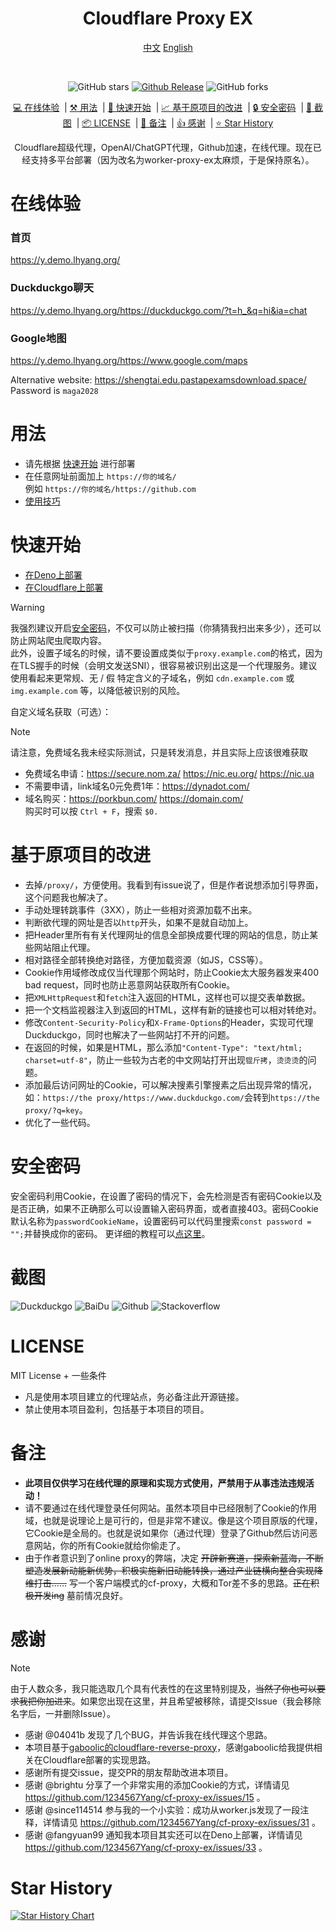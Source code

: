 <!-- Markdown提示/错误等：https://github.com/orgs/community/discussions/16925-->


<div align="center">
<h1>Cloudflare Proxy EX</h1>

[中文](https://github.com/1234567Yang/cf-proxy-ex) [English](https://github-com.translate.goog/1234567Yang/cf-proxy-ex?_x_tr_sl=zh-CN&_x_tr_tl=en&_x_tr_hl=zh-CN&_x_tr_pto=wapp)

<br>

<!--[![GitHub license](https://img.shields.io/github/license/1234567Yang/cf-proxy-ex)](https://github.com/ViewFaceCore/ViewFaceCore/blob/main/LICENSE) &nbsp;&nbsp;-->

![GitHub stars](https://img.shields.io/github/stars/1234567Yang/cf-proxy-ex?style=flat)
[![Github Release](https://img.shields.io/github/v/release/1234567Yang/cf-proxy-ex)](https://github.com/1234567Yang/cf-proxy-ex/releases/latest)
![GitHub forks](https://img.shields.io/github/forks/1234567Yang/cf-proxy-ex)

[💻 在线体验](#在线体验) &nbsp;| [⚒ 用法](#用法) &nbsp;| [🚀 快速开始](#快速开始) &nbsp;| [📈 基于原项目的改进](#基于原项目的改进) &nbsp;| [🔒 安全密码](#安全密码) &nbsp;| [📸 截图](#截图) &nbsp;| [📦 LICENSE](#license) &nbsp;| [📄 备注](#备注) &nbsp;| [👍 感谢](#感谢) &nbsp;| [⭐ Star History](#star-history)


Cloudflare超级代理，OpenAI/ChatGPT代理，Github加速，在线代理。现在已经支持多平台部署（因为改名为worker-proxy-ex太麻烦，于是保持原名）。
<br>
<!--本项目可以让你通过一个**不同**的链接打开**相同**的网站，目前支持100%加载Github，Duckduckgo，Stackoverflow等网站，并且和打开原网站毫无差别。和其它开源代理以及hide.me在线代理相比，本项目可以加载更多静态资源、实现Cookie作用域管理、提交表单、相对URL转绝对URL，转跳自动补全网址等强大的功能。-->
<!--本项目是一款基于Cloudflare worker的在线代理。目前支持100%加载Github，Duckduckgo，Stackoverflow等网站，并且和打开原网站毫无差别。和其它开源代理以及hide.me在线代理相比，本项目可以加载更多静态资源、实现Cookie作用域管理、提交表单、相对URL转绝对URL，转跳自动补全网址等强大的功能。-->

</div>


# 在线体验

### 首页
https://y.demo.lhyang.org/
### Duckduckgo聊天
https://y.demo.lhyang.org/https://duckduckgo.com/?t=h_&q=hi&ia=chat
### Google地图
https://y.demo.lhyang.org/https://www.google.com/maps

Alternative website:
https://shengtai.edu.pastapexamsdownload.space/
Password is `maga2028`

# 用法
* 请先根据 [快速开始](#快速开始) 进行部署
* 在任意网址前面加上 `https://你的域名/` <br>例如 `https://你的域名/https://github.com`
* [使用技巧](https://github.com/1234567Yang/cf-proxy-ex/blob/main/usage_tips.md)


# 快速开始

* [在Deno上部署](https://github.com/1234567Yang/cf-proxy-ex/blob/main/deploy_on_deno_tutorial.md)
* [在Cloudflare上部署](https://github.com/1234567Yang/cf-proxy-ex/blob/main/deploy_on_cf_tutorial.md)

> [!WARNING]
> 我强烈建议开启[安全密码](#安全密码)，不仅可以防止被扫描（你猜猜我扫出来多少），还可以防止网站爬虫爬取内容。<br>
> 此外，设置子域名的时候，请不要设置成类似于`proxy.example.com`的格式，因为在TLS握手的时候（会明文发送SNI），很容易被识别出这是一个代理服务。建议使用看起来更常规、无 / 假 特定含义的子域名，例如 `cdn.example.com` 或 `img.example.com` 等，以降低被识别的风险。

自定义域名获取（可选）：

> [!NOTE]  
> 请注意，免费域名我未经实际测试，只是转发消息，并且实际上应该很难获取

* 免费域名申请：https://secure.nom.za/  https://nic.eu.org/   https://nic.ua
* 不需要申请，link域名0元免费1年：https://dynadot.com/
* 域名购买：https://porkbun.com/  https://domain.com/<br >购买时可以按 `Ctrl + F`，搜索 `$0.` 


# 基于原项目的改进
* 去掉`/proxy/`，方便使用。我看到有issue说了，但是作者说想添加引导界面，这个问题我也解决了。
* 手动处理转跳事件（3XX），防止一些相对资源加载不出来。
* 判断欲代理的网址是否以`http`开头，如果不是就自动加上。
* 把Header里所有有关代理网址的信息全部换成要代理的网站的信息，防止某些网站阻止代理。
* 相对路径全部转换绝对路径，方便加载资源（如JS，CSS等）。
* Cookie作用域修改成仅当代理那个网站时，防止Cookie太大服务器发来400 bad request，同时也防止恶意网站获取所有Cookie。
* 把`XMLHttpRequest`和`fetch`注入返回的HTML，这样也可以提交表单数据。
* 把一个文档监视器注入到返回的HTML，这样有新的链接也可以相对转绝对。
* 修改`Content-Security-Policy`和`X-Frame-Options`的Header，实现可代理Duckduckgo，同时也解决了一些网站打不开的问题。
* 在返回的时候，如果是HTML，那么添加`"Content-Type": "text/html; charset=utf-8"`，防止一些较为古老的中文网站打开出现`锟斤拷`，`烫烫烫`的问题。
* 添加最后访问网址的Cookie，可以解决搜素引擎搜素之后出现异常的情况，如：`https://the proxy/https://www.duckduckgo.com/`会转到`https://the proxy/?q=key`。
* 优化了一些代码。

# 安全密码
安全密码利用Cookie，在设置了密码的情况下，会先检测是否有密码Cookie以及是否正确，如果不正确那么可以设置输入密码界面，或者直接403。密码Cookie默认名称为`passwordCookieName`，设置密码可以代码里搜索`const password = "";`并替换成你的密码。
更详细的教程可以[点这里](https://github.com/1234567Yang/cf-proxy-ex/blob/main/security_password_tutorial.md)。

# 截图
![Duckduckgo](img/duckduckgo.jpg)
![BaiDu](img/baidu.jpg)
![Github](img/github.jpg)
![Stackoverflow](img/stackoverflow.jpg)

# LICENSE
MIT License + 一些条件<br>
* 凡是使用本项目建立的代理站点，务必备注此开源链接。
* 禁止使用本项目盈利，包括基于本项目的项目。

# 备注
* **此项目仅供学习在线代理的原理和实现方式使用，严禁用于从事违法违规活动！**
* 请不要通过在线代理登录任何网站。虽然本项目中已经限制了Cookie的作用域，也就是说理论上是可行的，但是非常不建议。像是这个项目原版的代理，它Cookie是全局的。也就是说如果你（通过代理）登录了Github然后访问恶意网站，你的所有Cookie就给你偷走了。
* 由于作者意识到了online proxy的弊端，决定 ~~开辟新赛道，探索新蓝海，不断塑造发展新动能新优势，积极实施新旧动能转换，通过产业链横向整合实现降维打击……~~ 写一个客户端模式的cf-proxy，大概和Tor差不多的思路。~~正在积极开发ing~~ 墓前情况良好。

# 感谢

> [!NOTE]  
> 由于人数众多，我只能选取几个具有代表性的在这里特别提及，~~当然了你也可以要求我把你加进来~~。如果您出现在这里，并且希望被移除，请提交Issue（我会移除名字后，一并删除Issue）。

* 感谢 @04041b 发现了几个BUG，并告诉我在线代理这个思路。
* 本项目基于[gaboolic的cloudflare-reverse-proxy](https://github.com/gaboolic/cloudflare-reverse-proxy/)，感谢gaboolic给我提供相关在Cloudflare部署的实现思路。
* 感谢所有提交issue，提交PR的朋友帮助改进本项目。
* 感谢 @brightu 分享了一个非常实用的添加Cookie的方式，详情请见 https://github.com/1234567Yang/cf-proxy-ex/issues/15 。
* 感谢 @since114514 参与我的一个小实验：成功从worker.js发现了一段注释，详情请见 https://github.com/1234567Yang/cf-proxy-ex/issues/31 。
* 感谢 @fangyuan99 通知我本项目其实还可以在Deno上部署，详情请见 https://github.com/1234567Yang/cf-proxy-ex/issues/33 。
<!--* ~~非常非常非常感谢为我未来着想的学校管理员，把好多正常网站屏蔽了，否则这个项目就不存在了。此外，非常非常非常感谢学校管理员是让这个项目存在的原因（之一），能让我写在 College App 上~~-->

# Star History
[![Star History Chart](https://api.star-history.com/svg?repos=1234567Yang/cf-proxy-ex&type=Date)](https://star-history.com/#1234567Yang/cf-proxy-ex&Date)
